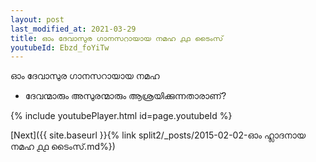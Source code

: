 ```yaml
---
layout: post
last_modified_at: 2021-03-29
title: ഓം ദേവാസുര ഗാനസറായായ നമഹ ൧൧ ടൈംസ്
youtubeId: Ebzd_foYiTw
---
```

 
 
 ഓം ദേവാസുര ഗാനസറായായ നമഹ 
 
 -  ദേവന്മാരും അസുരന്മാരും ആശ്രയിക്കുന്നതാരാണ്? 
 
  
 
  
 
 
 
 
 
 


{% include youtubePlayer.html id=page.youtubeId %}
 
[Next]({{ site.baseurl }}{% link  split2/_posts/2015-02-02-ഓം ഹ്ലാദനായ നമഹ ൧൧ ടൈംസ്.md%})
 
